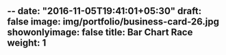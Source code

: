 --
date: "2016-11-05T19:41:01+05:30"
draft: false
image: img/portfolio/business-card-26.jpg
showonlyimage: false
title: Bar Chart Race
weight: 1
---
